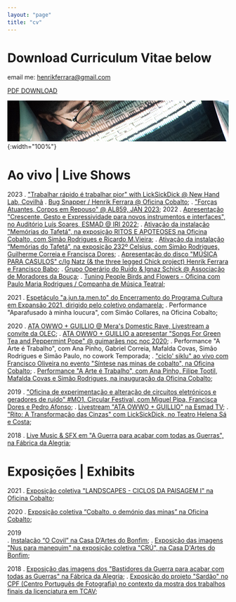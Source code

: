 ```yaml
---
layout: "page"
title: "cv"
---
```


# Download Curriculum Vitae below

email me: henrikferrara@gmail.com

[PDF DOWNLOAD](assets/cv/CV_Henrik_01_2023.pdf)

![Banner BC 2019](assets/cv/banner_bandcamp_2019.jpg){:width="100%"}


# Ao vivo | Live Shows
2023
. ["Trabalhar rápido é trabalhar pior" with LickSickDick @ New Hand Lab, Covilhã][NHLshow]
. [Bug Snapper / Henrik Ferrara @ Oficina Cobalto][BUGHENRIK];
. ["Forças Atuantes, Corpos em Repouso" @ AL859, JAN 2023][FACR27];
2022
. [Apresentação "Crescente, Gesto e Expressividade para novos instrumentos e interfaces", no Auditório Luís Soares, ESMAD @ IRI 2022](assets/cv/IRI_2022.PNG);
. [Ativação da instalação "Memórias do Tafetá", na exposição RITOS E APOTEOSES na Oficina Cobalto, com Simão Rodrigues e Ricardo M.Vieira][MemoriasTafeta2];
. [Ativação da instalação “Memórias do Tafetá”, na exposição 232º Celsius, com Simão Rodrigues, Guilherme Correia e Francisca Dores][MemoriasTafeta];
. [Apresentação do disco "MÚSICA PARA CASULOS" c/Ig Natz (& the three legged Chick project) Henrik Ferrara e Francisco Babo][CASULOS];
. [Grupo Operário do Ruído & Ignaz Schick @ Associação de Moradores da Bouça][GORIGNAZ];
. [Tuning People Birds and Flowers - Oficina com Paulo Maria Rodrigues / Companha de Música Teatral][BIRDSANDFLOWERS];

2021
. [Espetáculo "a.jun.ta.men.to" do Encerramento do Programa Cultura em Expansão 2021, dirigido pelo coletivo ondamarela;][AJUNTA]
. Performance "Aparafusado à minha loucura", com Simão Collares, na Oficina Cobalto;

2020
. [ATA OWWO + GUILLIO @ Mera's Domestic Rave, Livestream a convite da OLEC][ATAGILOLEC];
. [ATA OWWO + GUILLIO a apresentar "Songs For Green Tea and Peppermint Pope" @ guimarães noc noc 2020][ATAGILNOCNOC];
. Performance "A Arte é Trabalho", com Ana Pinho, Gabriel Correia, Mafalda Covas, Simão Rodrigues e Simão Paulo, no cowork Temporada;
. ["ciclo' siklu" ao vivo com Francisco Oliveira no evento "Síntese nas minas de cobalto", na Oficina Cobalto][SIKLU];
. [Performance "A Arte é Trabalho", com Ana Pinho, Filipe Tootil, Mafalda Covas e Simão Rodrigues, na inauguração da Oficina Cobalto][INAU_COBALTO];

2019
. ["Oficina de experimentação e alteração de circuitos eletrónicos e geradores de ruído" #MO1, Circular Festival, com Miguel Pipa, Francisca Dores e Pedro Afonso][MODOS];
. [Livestream "ATA OWWO + GUILLIO" na Esmad TV][ATAGILESMAD];
. ["Rito: A Transformação das Cinzas" com LickSickDick, no Teatro Helena Sá e Costa](/assets/cv/cartaz_rito_19_lsd.jpg);

2018
. [Live Music & SFX em "A Guerra para acabar com todas as Guerras", na Fábrica da Alegria][AGUERRA];

# Exposições | Exhibits
2021
. [Exposição coletiva "LANDSCAPES - CICLOS DA PAISAGEM I" na Oficina Cobalto](/assets/cv/landscapes2_cobalto_2021.jpg);

2020
. [Exposição coletiva “Cobalto, o demónio das minas” na Oficina Cobalto](/assets/cv/cobalto2020_expo_col.jpg);

2019  
. [Instalação “O Covil” na Casa D’Artes do Bonfim][OCOVIL];
. [Exposição das imagens "Nus para manequim" na exposição coletiva "CRÚ", na Casa D'Artes do Bonfim][LINKNUS];

2018 
. [Exposição das imagens dos "Bastidores da Guerra para acabar com todas as Guerras" na Fábrica da Alegria][FOTOSAGUERRA];
. [Exposição do projeto "Sardão" no CPF (Centro Português de Fotografia) no contexto da mostra dos trabalhos finais da licenciatura em TCAV][FOTOSSARDAO];

[AGUERRA]: https://youtu.be/j26LGHuq4WI
[ATAGILESMAD]: https://youtu.be/tlLY3H3FFDs
[MODOS]: https://www.instagram.com/p/B3-Zv7mJe4n/
[INAU_COBALTO]: https://youtu.be/3XxuQCeeTZw
[SIKLU]: https://youtu.be/FtGh3A-eWp4
[ATAGILNOCNOC]: https://www.thresholdmagazine.pt/2020/10/fotogaleria-ata-owwo-guillio-guimaraes.html
[ATAGILOLEC]: https://youtu.be/aMxW1Y3qvkA
[FOTOSSARDAO]: https://sites.google.com/view/henrik-ferrara/works/photography#h.qat9ir3bz6xm
[FOTOSAGUERRA]: https://sites.google.com/view/henrik-ferrara/works/photography#h.8807bp2yfv47
[LINKNUS]: https://sites.google.com/view/henrik-ferrara/works/photography?authuser=0#h.hvevk8qo9iba
[OCOVIL]: https://youtu.be/VkEyyWvcuZY
[BIRDSANDFLOWERS]:https://www.facebook.com/media/set/?vanity=CulturaEmExpansao&set=a.3182831341945773
[AJUNTA]: https://www.culturaemexpansao.pt/multimedia-detalhe/a-jun-ta-men-to-ondamarela/
[GORIGNAZ]: https://www.culturaemexpansao.pt/sessao/grupo-operario-do-ruido-andamp-ignaz-schick/
[CASULOS]: https://fb.me/e/3dxBC6nRj
[MemoriasTafeta]: https://www.instagram.com/reel/Ck_Rno0Jj0C/
[MemoriasTafeta2]: https://www.instagram.com/p/CmUdbErs8eT/
[FACR27]: https://www.instagram.com/p/CoA8ykUMxYs/
[BUGHENRIK]: https://www.instagram.com/p/CoX8Y4Qsmyc/
[NHLshow]: https://www.instagram.com/p/CqntLqTsbU3/
